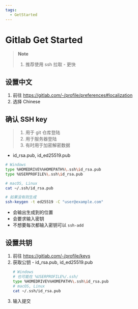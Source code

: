 ```yaml
---
tags:
  - GetStarted
---
```


# Gitlab Get Started

> **Note**
>
> 1. 推荐使用 ssh 拉取 - 更快

## 设置中文

1. 前往 https://gitlab.com/-/profile/preferences#localization
2. 选择 Chinese

## 确认 SSH key

> 1. 用于 git 仓库登陆
> 2. 用于服务器登陆
> 3. 有时用于加密解密数据

- id_rsa.pub, id_ed25519.pub

```bash
# Windows
type %HOMEDRIVE%%HOMEPATH%\.ssh\id_rsa.pub
type %USERPROFILE%\.ssh\id_rsa.pub

# macOS, Linux
cat ~/.ssh/id_rsa.pub

# 如果没有则生成
ssh-keygen -t ed25519 -C "user@example.com"
```

- 会输出生成到的位置
- 会要求输入密钥
- 不想要每次都输入密钥可以 `ssh-add`

## 设置共钥

1. 前往 https://gitlab.com/-/profile/keys
2. 获取公钥 - id_rsa.pub, id_ed25519.pub
   ```bash
   # Windows
   # 也可能在 %USERPROFILE%/.ssh/
   type %HOMEDRIVE%%HOMEPATH%\.ssh\id_rsa.pub
   # macOS, Linux
   cat ~/.ssh/id_rsa.pub
   ```
3. 输入提交
